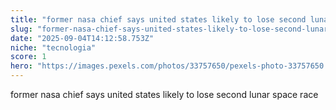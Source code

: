 ```yaml
---
title: "former nasa chief says united states likely to lose second lunar space race"
slug: "former-nasa-chief-says-united-states-likely-to-lose-second-lunar-space-race"
date: "2025-09-04T14:12:58.753Z"
niche: "tecnologia"
score: 1
hero: "https://images.pexels.com/photos/33757650/pexels-photo-33757650.jpeg?auto=compress&cs=tinysrgb&fit=crop&h=627&w=1200&auto=compress&cs=tinysrgb&w=1024&h=576&fit=crop"
---
```


former nasa chief says united states likely to lose second lunar space race
